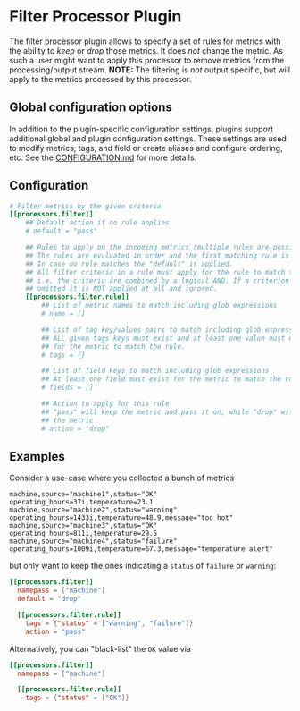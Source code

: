 # Filter Processor Plugin

The filter processor plugin allows to specify a set of rules for metrics
with the ability to _keep_ or _drop_ those metrics. It does _not_ change the
metric. As such a user might want to apply this processor to remove metrics
from the processing/output stream.
__NOTE:__ The filtering is _not_ output specific, but will apply to the metrics
processed by this processor.

## Global configuration options <!-- @/docs/includes/plugin_config.md -->

In addition to the plugin-specific configuration settings, plugins support
additional global and plugin configuration settings. These settings are used to
modify metrics, tags, and field or create aliases and configure ordering, etc.
See the [CONFIGURATION.md][CONFIGURATION.md] for more details.

[CONFIGURATION.md]: ../../../docs/CONFIGURATION.md#plugins

## Configuration

```toml @sample.conf
# Filter metrics by the given criteria
[[processors.filter]]
    ## Default action if no rule applies
    # default = "pass"

    ## Rules to apply on the incoming metrics (multiple rules are possible)
    ## The rules are evaluated in order and the first matching rule is applied.
    ## In case no rule matches the "default" is applied.
    ## All filter criteria in a rule must apply for the rule to match the metric
    ## i.e. the criteria are combined by a logical AND. If a criterion is
    ## omitted it is NOT applied at all and ignored.
    [[processors.filter.rule]]
        ## List of metric names to match including glob expressions
        # name = []

        ## List of tag key/values pairs to match including glob expressions
        ## ALL given tags keys must exist and at least one value must match
        ## for the metric to match the rule.
        # tags = {}

        ## List of field keys to match including glob expressions
        ## At least one field must exist for the metric to match the rule.
        # fields = []

        ## Action to apply for this rule
        ## "pass" will keep the metric and pass it on, while "drop" will remove
        ## the metric
        # action = "drop"
```

## Examples

Consider a use-case where you collected a bunch of metrics

```text
machine,source="machine1",status="OK" operating_hours=37i,temperature=23.1
machine,source="machine2",status="warning" operating_hours=1433i,temperature=48.9,message="too hot"
machine,source="machine3",status="OK" operating_hours=811i,temperature=29.5
machine,source="machine4",status="failure" operating_hours=1009i,temperature=67.3,message="temperature alert"
```

but only want to keep the ones indicating a `status` of `failure` or `warning`:

```toml
[[processors.filter]]
  namepass = ["machine"]
  default = "drop"

  [[processors.filter.rule]]
    tags = {"status" = ["warning", "failure"]}
    action = "pass"
```

Alternatively, you can "black-list" the `OK` value via

```toml
[[processors.filter]]
  namepass = ["machine"]

  [[processors.filter.rule]]
    tags = {"status" = ["OK"]}
```
